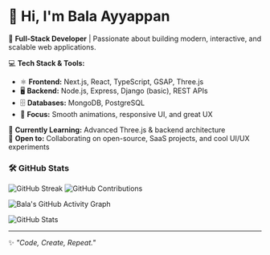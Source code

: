 # 👋 Hi, I'm Bala Ayyappan

🚀 **Full-Stack Developer** | Passionate about building modern, interactive, and scalable web applications.  

💻 **Tech Stack & Tools:**  
- ⚛️ **Frontend:** Next.js, React, TypeScript, GSAP, Three.js  
- 🖥 **Backend:** Node.js, Express, Django (basic), REST APIs  
- 🗄 **Databases:** MongoDB, PostgreSQL  
- 🎨 **Focus:** Smooth animations, responsive UI, and great UX  

🌱 **Currently Learning:** Advanced Three.js & backend architecture  
🤝 **Open to:** Collaborating on open-source, SaaS projects, and cool UI/UX experiments  


### 🛠️ GitHub Stats

![GitHub Streak](https://streak-stats.demolab.com?user=BalaAyyappan1&theme=tokyonight)
![GitHub Contributions](https://github.com/BalaAyyappan1.png?tab=overview&from=2025-01-01&to=2025-12-31)

![Bala's GitHub Activity Graph](https://activity-graph.herokuapp.com/graph?username=BalaAyyappan1&theme=tokyonight&year=2025)

![GitHub Stats](https://github-readme-stats.vercel.app/api?username=BalaAyyappan1&show_icons=true&theme=tokyonight&count_private=true)





---

✨ _"Code, Create, Repeat."_  
